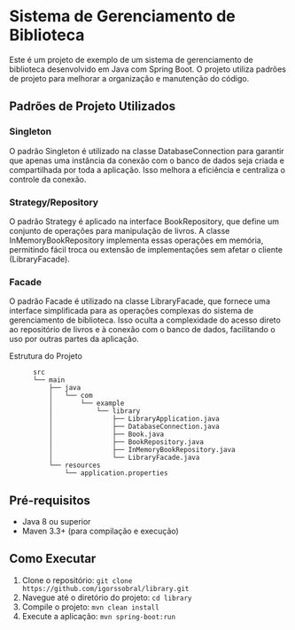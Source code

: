 # Sistema de Gerenciamento de Biblioteca
Este é um projeto de exemplo de um sistema de gerenciamento de biblioteca desenvolvido em Java com Spring Boot. O projeto utiliza padrões de projeto para melhorar a organização e manutenção do código.

## Padrões de Projeto Utilizados

### Singleton
O padrão Singleton é utilizado na classe DatabaseConnection para garantir que apenas uma instância da conexão com o banco de dados seja criada e compartilhada por toda a aplicação. Isso melhora a eficiência e centraliza o controle da conexão.

### Strategy/Repository
O padrão Strategy é aplicado na interface BookRepository, que define um conjunto de operações para manipulação de livros. A classe InMemoryBookRepository implementa essas operações em memória, permitindo fácil troca ou extensão de implementações sem afetar o cliente (LibraryFacade).

### Facade
O padrão Facade é utilizado na classe LibraryFacade, que fornece uma interface simplificada para as operações complexas do sistema de gerenciamento de biblioteca. Isso oculta a complexidade do acesso direto ao repositório de livros e à conexão com o banco de dados, facilitando o uso por outras partes da aplicação.

Estrutura do Projeto

          src
          └── main
              ├── java
              │   └── com
              │       └── example
              │           └── library
              │               ├── LibraryApplication.java
              │               ├── DatabaseConnection.java
              │               ├── Book.java
              │               ├── BookRepository.java
              │               ├── InMemoryBookRepository.java
              │               └── LibraryFacade.java
              └── resources
                  └── application.properties
            
## Pré-requisitos
- Java 8 ou superior
- Maven 3.3+ (para compilação e execução)
  
## Como Executar
1. Clone o repositório: `git clone https://github.com/igorssobral/library.git`
2. Navegue até o diretório do projeto: `cd library`
3. Compile o projeto: `mvn clean install`
4. Execute a aplicação: `mvn spring-boot:run`
